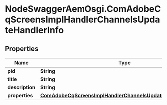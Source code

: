 # NodeSwaggerAemOsgi.ComAdobeCqScreensImplHandlerChannelsUpdateHandlerInfo

## Properties
Name | Type | Description | Notes
------------ | ------------- | ------------- | -------------
**pid** | **String** |  | [optional] 
**title** | **String** |  | [optional] 
**description** | **String** |  | [optional] 
**properties** | [**ComAdobeCqScreensImplHandlerChannelsUpdateHandlerProperties**](ComAdobeCqScreensImplHandlerChannelsUpdateHandlerProperties.md) |  | [optional] 



